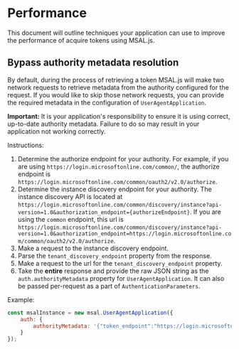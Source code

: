 # Performance

This document will outline techniques your application can use to improve the performance of acquire tokens using MSAL.js.

## Bypass authority metadata resolution

By default, during the process of retrieving a token MSAL.js will make two network requests to retrieve metadata from the authority configured for the request. If you would like to skip those network requests, you can provide the required metadata in the configuration of `UserAgentApplication`.

**Important:** It is your application's responsibility to ensure it is using correct, up-to-date authority metadata. Failure to do so may result in your application not working correctly.

Instructions:

1. Determine the authorize endpoint for your authority. For example, if you are using `https://login.microsoftonline.com/common/`, the authorize endpoint is `https://login.microsoftonline.com/common/oauth2/v2.0/authorize`.
2. Determine the instance discovery endpoint for your authority. The instance discovery API is located at `https://login.microsoftonline.com/common/discovery/instance?api-version=1.0&authorization_endpoint={authorizeEndpoint}`. If you are using the `common` endpoint, this url is `https://login.microsoftonline.com/common/discovery/instance?api-version=1.0&authorization_endpoint=https://login.microsoftonline.com/common/oauth2/v2.0/authorize`.
3. Make a request to the instance discovery endpoint.
4. Parse the `tenant_discovery_endpoint` property from the response.
5. Make a request to the url for the `tenant_discovery_endpoint` property.
6. Take the **entire** response and provide the raw JSON string as the `auth.authorityMetadata` property for `UserAgentApplication`. It can also be passed per-request as a part of `AuthenticationParameters`.

Example:

```js
const msalInstance = new msal.UserAgentApplication({
    auth: {
        authorityMetadata: '{"token_endpoint":"https://login.microsoftonline.com/common/oauth2/v2.0/token","token_endpoint_auth_methods_supported":["client_secret_post","private_key_jwt","client_secret_basic"],"jwks_uri":"https://login.microsoftonline.com/common/discovery/v2.0/keys","response_modes_supported":["query","fragment","form_post"],"subject_types_supported":["pairwise"],"id_token_signing_alg_values_supported":["RS256"],"response_types_supported":["code","id_token","code id_token","id_token token"],"scopes_supported":["openid","profile","email","offline_access"],"issuer":"https://login.microsoftonline.com/{tenantid}/v2.0","request_uri_parameter_supported":false,"userinfo_endpoint":"https://graph.microsoft.com/oidc/userinfo","authorization_endpoint":"https://login.microsoftonline.com/common/oauth2/v2.0/authorize","http_logout_supported":true,"frontchannel_logout_supported":true,"end_session_endpoint":"https://login.microsoftonline.com/common/oauth2/v2.0/logout","claims_supported":["sub","iss","cloud_instance_name","cloud_instance_host_name","cloud_graph_host_name","msgraph_host","aud","exp","iat","auth_time","acr","nonce","preferred_username","name","tid","ver","at_hash","c_hash","email"],"tenant_region_scope":null,"cloud_instance_name":"microsoftonline.com","cloud_graph_host_name":"graph.windows.net","msgraph_host":"graph.microsoft.com","rbac_url":"https://pas.windows.net"}'
    }
});
```
